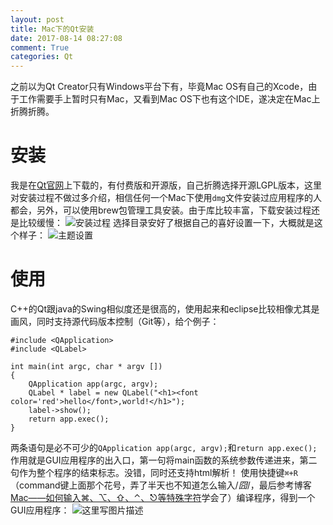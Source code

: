 ```yaml
---
layout: post
title: Mac下的Qt安装
date: 2017-08-14 08:27:08
comment: True
categories: Qt
---
```


之前以为Qt Creator只有Windows平台下有，毕竟Mac OS有自己的Xcode，由于工作需要手上暂时只有Mac，又看到Mac OS下也有这个IDE，遂决定在Mac上折腾折腾。
# 安装
我是在[Qt官网](https://www.qt.io)上下载的，有付费版和开源版，自己折腾选择开源LGPL版本，这里对安装过程不做过多介绍，相信任何一个Mac下使用```dmg```文件安装过应用程序的人都会，另外，可以使用brew包管理工具安装。由于库比较丰富，下载安装过程还是比较缓慢：
![安装过程](http://img.blog.csdn.net/20170814163904791?watermark/2/text/aHR0cDovL2Jsb2cuY3Nkbi5uZXQvSmlhamllWmh1bw==/font/5a6L5L2T/fontsize/400/fill/I0JBQkFCMA==/dissolve/70/gravity/SouthEast)
选择目录安好了根据自己的喜好设置一下，大概就是这个样子：
![主题设置](http://img.blog.csdn.net/20170815101404930?watermark/2/text/aHR0cDovL2Jsb2cuY3Nkbi5uZXQvSmlhamllWmh1bw==/font/5a6L5L2T/fontsize/400/fill/I0JBQkFCMA==/dissolve/70/gravity/SouthEast)
# 使用
C++的Qt跟java的Swing相似度还是很高的，使用起来和eclipse比较相像尤其是画风，同时支持源代码版本控制（Git等），给个例子：
```
#include <QApplication>
#include <QLabel>

int main(int argc, char * argv [])
{
    QApplication app(argc, argv);
    QLabel * label = new QLabel("<h1><font color='red'>hello</font>,world!</h1>");
    label->show();
    return app.exec();
}
```
两条语句是必不可少的```QApplication app(argc, argv);```和```return app.exec();```作用就是GUI应用程序的出入口，第一句将main函数的系统参数传递进来，第二句作为整个程序的结束标志。没错，同时还支持html解析！
使用快捷键```⌘+R```（command键上面那个花号，弄了半天也不知道怎么输入/*囧*/，最后参考博客[ Mac——如何输入⌘、⌥、⇧、⌃、⎋等特殊字符](http://blog.csdn.net/xiqim/article/details/50435800)学会了）编译程序，得到一个GUI应用程序：
![这里写图片描述](http://img.blog.csdn.net/20170814202319693?watermark/2/text/aHR0cDovL2Jsb2cuY3Nkbi5uZXQvSmlhamllWmh1bw==/font/5a6L5L2T/fontsize/400/fill/I0JBQkFCMA==/dissolve/70/gravity/SouthEast)